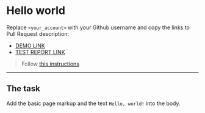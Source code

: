 # Hello world
Replace `<your_account>` with your Github username and copy the links to Pull Request description:
- [DEMO LINK](https://alinakostiuk21.github.io/layout_hello-world/)
- [TEST REPORT LINK](https://alinakostiuk21.github.io/layout_hello-world/report/html_report/)

> Follow [this instructions](https://github.com/mate-academy/layout_task-guideline#how-to-solve-the-layout-tasks-on-github)
___

## The task 
Add the basic page markup and the text `Hello, world!` into the body.
